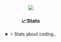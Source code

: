 <div align="center">
  
<p align="center">
  <img src="https://lanyard.cnrad.dev/api/1018290650602553364" />
</p>

### 📈Stats
<details>
    <summary> ⚡ Stats about coding.. </> </summary>
    <br/>

<!--START_SECTION:waka-->
![Code Time](http://img.shields.io/badge/Code%20Time-29%20hrs%2049%20mins-blue)

![Profile Views](http://img.shields.io/badge/Profile%20Views-24-blue)

**🐱 My GitHub Data** 

> 📦 955.5 kB Used in GitHub's Storage 
 > 
> 🏆 101 Contributions in the Year 2024
 > 
> 💼 Opted to Hire
 > 
> 📜 5 Public Repositories 
 > 
> 🔑 17 Private Repositories 
 > 
**I'm a Night 🦉** 

```text
🌞 Morning                26 commits          ██░░░░░░░░░░░░░░░░░░░░░░░   06.30 % 
🌆 Daytime                178 commits         ███████████░░░░░░░░░░░░░░   43.10 % 
🌃 Evening                168 commits         ██████████░░░░░░░░░░░░░░░   40.68 % 
🌙 Night                  41 commits          ██░░░░░░░░░░░░░░░░░░░░░░░   09.93 % 
```
📅 **I'm Most Productive on Sunday** 

```text
Monday                   23 commits          █░░░░░░░░░░░░░░░░░░░░░░░░   05.57 % 
Tuesday                  45 commits          ███░░░░░░░░░░░░░░░░░░░░░░   10.90 % 
Wednesday                72 commits          ████░░░░░░░░░░░░░░░░░░░░░   17.43 % 
Thursday                 67 commits          ████░░░░░░░░░░░░░░░░░░░░░   16.22 % 
Friday                   50 commits          ███░░░░░░░░░░░░░░░░░░░░░░   12.11 % 
Saturday                 71 commits          ████░░░░░░░░░░░░░░░░░░░░░   17.19 % 
Sunday                   85 commits          █████░░░░░░░░░░░░░░░░░░░░   20.58 % 
```


📊 **This Week I Spent My Time On** 

```text
🕑︎ Time Zone: Europe/Berlin

💬 Programming Languages: 
No Activity Tracked This Week

🔥 Editors: 
No Activity Tracked This Week

🐱‍💻 Projects: 
No Activity Tracked This Week

💻 Operating System: 
No Activity Tracked This Week
```

**I Mostly Code in JavaScript** 

```text
JavaScript               8 repos             ██████████░░░░░░░░░░░░░░░   40.00 % 
Lua                      4 repos             █████░░░░░░░░░░░░░░░░░░░░   20.00 % 
Python                   3 repos             ████░░░░░░░░░░░░░░░░░░░░░   15.00 % 
TypeScript               2 repos             ██░░░░░░░░░░░░░░░░░░░░░░░   10.00 % 
HTML                     1 repo              █░░░░░░░░░░░░░░░░░░░░░░░░   05.00 % 
```




 Last Updated on 25/09/2024 21:38:18 UTC
<!--END_SECTION:waka-->
</details>
